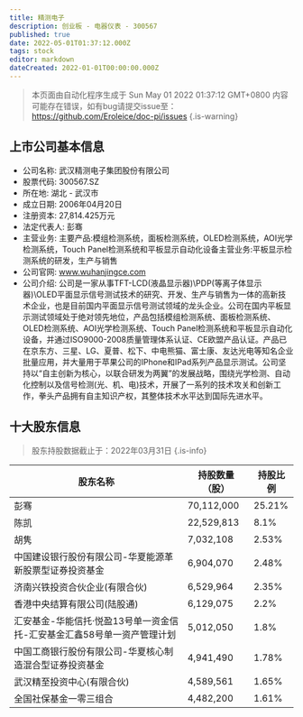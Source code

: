 ```yaml
---
title: 精测电子
description: 创业板 - 电器仪表 - 300567
published: true
date: 2022-05-01T01:37:12.000Z
tags: stock
editor: markdown
dateCreated: 2022-01-01T00:00:00.000Z
---
```


> 本页面由自动化程序生成于 Sun May 01 2022 01:37:12 GMT+0800
> 内容可能存在错误，如有bug请提交issue至：https://github.com/Eroleice/doc-pi/issues
{.is-warning}

## 上市公司基本信息
- 公司名称: 武汉精测电子集团股份有限公司
- 股票代码: 300567.SZ
- 所在地: 湖北 - 武汉市
- 成立日期: 2006年04月20日
- 注册资本: 27,814.425万元
- 法定代表人: 彭骞
- 主营业务: 主要产品:模组检测系统，面板检测系统，OLED检测系统，AOI光学检测系统，Touch Panel检测系统和平板显示自动化设备主营业务:平板显示检测系统的研发，生产与销售
- 公司官网: www.wuhanjingce.com
- 公司介绍: 公司是一家从事TFT-LCD(液晶显示器)\PDP(等离子体显示器)\OLED平面显示信号测试技术的研究、开发、生产与销售为一体的高新技术企业，也是目前国内平面显示信号测试领域的龙头企业。公司在国内平板显示测试领域处于绝对领先地位，产品包括模组检测系统、面板检测系统、OLED检测系统、AOI光学检测系统、Touch Panel检测系统和平板显示自动化设备，并通过ISO9000-2008质量管理体系认证、CE欧盟产品认证。产品已在京东方、三星、LG、夏普、松下、中电熊猫、富士康、友达光电等知名企业批量应用，并大量用于苹果公司的IPhone和IPad系列产品显示测试。公司坚持以“自主创新为核心，以联合研发为两翼”的发展战略，围绕光学检测、自动化控制以及信号检测(光、机、电)技术，开展了一系列的技术攻关和创新工作，拳头产品拥有自主知识产权，其整体技术水平达到国际先进水平。


## 十大股东信息
> 股东持股数据截止于：2022年03月31日
{.is-info}

| 股东名称 | 持股数量（股） | 持股比例 |
| --- | --- | --- |
| 彭骞 | 70,112,000 | 25.21% |
| 陈凯 | 22,529,813 | 8.1% |
| 胡隽 | 7,032,108 | 2.53% |
| 中国建设银行股份有限公司-华夏能源革新股票型证券投资基金 | 6,904,070 | 2.48% |
| 济南兴铁投资合伙企业(有限合伙) | 6,529,964 | 2.35% |
| 香港中央结算有限公司(陆股通) | 6,129,075 | 2.2% |
| 汇安基金-华能信托·悦盈13号单一资金信托-汇安基金汇鑫58号单一资产管理计划 | 5,012,050 | 1.8% |
| 中国工商银行股份有限公司-华夏核心制造混合型证券投资基金 | 4,941,490 | 1.78% |
| 武汉精至投资中心(有限合伙) | 4,589,561 | 1.65% |
| 全国社保基金一零三组合 | 4,482,200 | 1.61% |




